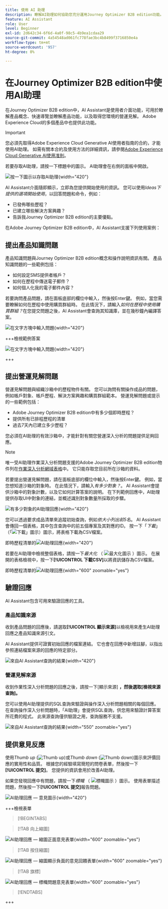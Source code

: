 ```yaml
---
title: 使用 AI 助理
description: 瞭解AI助理如何協助您充分運用Journey Optimizer B2B edition功能。
feature: AI Assistant
role: User
level: Beginner
exl-id: 2d642c34-6f6d-4a0f-98c5-4b9ea1cdaa29
source-git-commit: 4a54548ad061fc778fae3bc4b8499f3716850e4a
workflow-type: tm+mt
source-wordcount: '957'
ht-degree: 0%

---
```


# 在Journey Optimizer B2B edition中使用AI助理

在Journey Optimizer B2B edition中，AI Assistant是使用者介面功能，可用於瞭解產品概念、快速導覽並瞭解產品功能，以及取得您環境的營運見解。 Adobe Experience Cloud的多個產品中也提供此功能。

>[!IMPORTANT]
>
>您必須先取得Adobe Experience Cloud Generative AI使用者指南的合約，才能使用AI助理。 如需有關本合約及使用方法的詳細資訊，請參閱[Adobe Experience Cloud Generative AI使用准則](https://www.adobe.com/tw/legal/licenses-terms/adobe-dx-gen-ai-user-guidelines.html)。

若要存取AI助理，請按一下標題中的圖示。 AI助理會在右側的面板中開啟。

![按一下圖示以存取AI助理](./assets/ai-assistant-icon-displayed.png){width="420"}

AI Assistant介面隨即顯示，立即為您提供開始使用的資訊。 您可以使用&#x200B;_Ideas下提供的選項開始使用_，以回答問題和命令，例如：

* 已發佈哪些歷程？
* 已建立哪些解決方案興趣？
* 告訴我Journey Optimizer B2B edition的主要優點。

在Adobe Journey Optimizer B2B edition中，AI Assistant支援下列使用案例：

## 提出產品知識問題

產品知識問題與Journey Optimizer B2B edition概念和操作說明資訊有關。 產品知識問題的一些範例包括：

* 如何設定SMS提供者帳戶？
* 如何在歷程中傳送電子郵件？
* 如何個人化我的電子郵件內容？

若要詢問產品問題，請在面板底部的欄位中輸入，然後按Enter鍵。 例如，當您需要瞭解如何在歷程中使用購買群組時。 在此情況下，請輸入&#x200B;_如何在歷程中使用購買群組？_&#x200B;在您提交問題之後，AI Assistant會查詢其知識庫，並在幾秒鐘內編譯答案。

![在文字方塊中輸入問題](./assets/ai-assistant-ask-question.png){width="420"}

+++檢視範例答案

![在文字方塊中輸入問題](./assets/ai-assistant-product-answer.png){width="420"}

+++

## 提出營運見解問題

營運見解問題與組織沙箱中的歷程物件有關。 您可以詢問有關操作成品的問題，例如帳戶對象、帳戶歷程、解決方案興趣和購買群組範本。 營運見解問題或提示的一些範例包括：

* Adobe Journey Optimizer B2B edition中有多少個即時歷程？
* 提供所有已排程歷程的清單
* 過去7天內已建立多少歷程？

您必須在AI助理的有效沙箱中，才能針對有關您營運深入分析的問題提供足夠回應。

>[!NOTE]
>
>唯一受AI助理作業深入分析問題支援的Adobe Journey Optimizer B2B edition物件列在[作業深入分析網域表格](./ai-assistant-overview.md#operational-insights)中。 它只能存取您目前所在沙箱的資料。

若要提出營運見解問題，請在面板底部的欄位中輸入，然後按Enter鍵。 例如，當您想知道沙箱的對象時。 在此情況下，請輸入&#x200B;_有多少對象？_。  AI Assistant會提供沙箱中的對象計數，以及它如何計算答案的說明。 在下列範例回應中，AI助理提供存取UI中對象的連結，並概述識別對象數量所採取的步驟。

![有多少對象的AI助理回應](./assets/ai-assistant-insights-answer.png){width="420"}

您可以透過要求成品清單來追蹤初始查詢，例如&#x200B;_依大小列出前5名_。 AI Assistant會傳回一個表格，其中包含查詢中的前五個專案及其對應的ID。 按一下「_下載_」（「![下載」圖示](../assets/do-not-localize/icon-download.svg)）圖示，將表格下載為CSV檔案。

即時歷程清單的![AI助理回應](./assets/ai-assistant-artifacts-query.png){width="420"}

若要在AI助理中檢視整個表格，請按一下&#x200B;_最大化_ （ ![最大化圖示](../assets/do-not-localize/icon-maximize.svg) ）圖示。 在展開的表格檢視中，按一下&#x200B;**[!UICONTROL 下載CSV]**&#x200B;以將資訊儲存為CSV檔案。

即時歷程清單的![AI助理回應](./assets/ai-assistant-artifacts-maximize.png){width="600" zoomable="yes"}

## 驗證回應

AI Assistant包含可用來驗證回應的工具。

### 產品知識來源

收到產品問題的回應後，請選取&#x200B;**[!UICONTROL 顯示來源]**&#x200B;以檢視用來產生AI助理回應之產品知識來源引文。

AI Assistant提供可證實初始回應的檔案連結。 它也會在回應中新增註腳，以指出參照連結檔案來源的回應的特定部分。

![來自AI Assistant查詢的結果](./assets/ai-assistant-product-answer-sources.png){width="420"}

### 營運見解來源

收到作業性深入分析問題的回應之後，請按一下[顯示來源] **，然後選取[檢視來源查詢]**&#x200B;**。**

您可以使用AI助理提供的SQL查詢來驗證與操作深入分析問題相關的每個回應。 在查詢操作深入分析問題時，「AI助理」會提供SQL查詢，供您用來驗證計算答案所花費的程式。 此來源查詢僅供驗證之用，查詢服務不支援。

![來自AI Assistant查詢的結果](./assets/ai-assistant-artifacts-query-source.png){width="550" zoomable="yes"}

## 提供意見反應

使用&#x200B;_Thumb up_ (![Thumb up](../assets/do-not-localize/icon-thumb-up.svg))或&#x200B;_Thumb down_ (![Thumb down](../assets/do-not-localize/icon-thumb-down.svg))圖示來評價回應的實用性和品質。 根據您的經驗填寫簡短的問卷表單，然後按一下&#x200B;**[!UICONTROL 提交]**。 您提供的資訊會用於改善AI助理。

如果您發現回應中有問題，請按一下&#x200B;_標幟_ （ ![標幟圖示](../assets/do-not-localize/icon-flag.svg) ）圖示。 使用表單描述問題，然後按一下&#x200B;**[!UICONTROL 提交]**&#x200B;報告問題。

![AI助理回應 — 意見圖示](./assets/ai-assistant-response-feedback-icons.png){width="420"}

+++檢視表單

>[!BEGINTABS]

>[!TAB 向上縮圖]

![AI助理回應 — 縮圖正面意見表單](./assets/ai-assistant-response-feedback-positive-form.png){width="600" zoomable="yes"}

>[!TAB 按住縮圖]

![AI助理回應 — 縮圖顯示負面的意見回饋表單](./assets/ai-assistant-response-feedback-negative-form.png){width="600" zoomable="yes"}

>[!TAB 旗標]

![AI助理回應 — 標幟問題意見表單](./assets/ai-assistant-response-feedback-flagged-form.png){width="600" zoomable="yes"}

>[!ENDTABS]

+++
